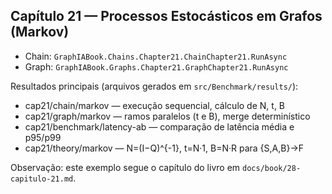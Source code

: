 ## Capítulo 21 — Processos Estocásticos em Grafos (Markov)

- Chain: `GraphIABook.Chains.Chapter21.ChainChapter21.RunAsync`
- Graph: `GraphIABook.Graphs.Chapter21.GraphChapter21.RunAsync`

Resultados principais (arquivos gerados em `src/Benchmark/results/`):

- cap21/chain/markov — execução sequencial, cálculo de N, t, B
- cap21/graph/markov — ramos paralelos (t e B), merge determinístico
- cap21/benchmark/latency-ab — comparação de latência média e p95/p99
- cap21/theory/markov — N=(I−Q)^{-1}, t=N·1, B=N·R para {S,A,B}→F

Observação: este exemplo segue o capítulo do livro em `docs/book/28-capitulo-21.md`.


